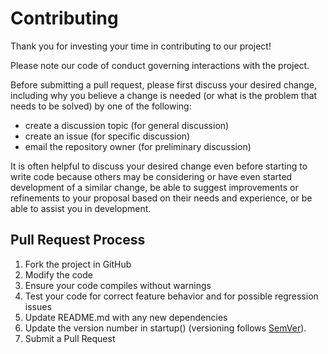# Contributing

Thank you for investing your time in contributing to our project!

Please note our code of conduct governing interactions with the project.

Before submitting a pull request, please first discuss your desired change, including
why you believe a change is needed (or what is the problem that needs to be solved)
by one of the following:

* create a discussion topic (for general discussion)
* create an issue (for specific discussion)
* email the repository owner (for preliminary discussion)

It is often helpful to discuss your desired change even before starting to write
code because others may be considering or have even started development of a similar
change, be able to suggest improvements or refinements to your proposal based on
their needs and experience, or be able to assist you in development.

## Pull Request Process

1. Fork the project in GitHub
2. Modify the code
3. Ensure your code compiles without warnings
4. Test your code for correct feature behavior and for possible regression issues
5. Update README.md with any new dependencies
6. Update the version number in startup() (versioning follows [SemVer](http://semver.org/)).
7. Submit a Pull Request

